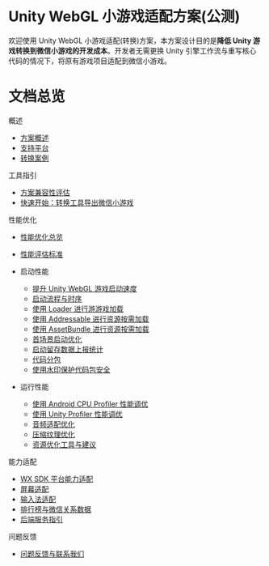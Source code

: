 # Unity WebGL 小游戏适配方案(公测)

欢迎使用 Unity WebGL 小游戏适配(转换)方案，本方案设计目的是**降低 Unity 游戏转换到微信小游戏的开发成本**。开发者无需更换 Unity 引擎工作流与重写核心代码的情况下，将原有游戏项目适配到微信小游戏。

# 文档总览

概述

- [方案概述](Design/Summary.md)
- [支持平台](Design/SupportedPlatform.md)
- [转换案例](Design/ShowCase.md)

工具指引

- [方案兼容性评估](Design/Evaluation.md)
- [快速开始：转换工具导出微信小游戏](Design/Transform.md)

性能优化

- [性能优化总览](Design/PerfOptimization.md)
- [性能评估标准](Design/PerfMeasure.md)
- 启动性能

  - [提升 Unity WebGL 游戏启动速度](Design/StartupOptimization.md)
  - [启动流程与时序](Design/Startup.md)
  - [使用 Loader 进行游游戏加载](Design/UsingLoader.md)
  - [使用 Addressable 进行资源按需加载](Design/UsingAddressable.md)
  - [使用 AssetBundle 进行资源按需加载](Design/UsingAssetBundle.md)
  - [首场景启动优化](Design/FirstSceneOptimization.md)
  - [启动留存数据上报统计](Design/ReportStartupStat.md)
  - [代码分包](Design/WasmSplit.md)
  - [使用水印保护代码包安全](Design/wasmWaterMark.md)

- 运行性能

  - [使用 Android CPU Profiler 性能调优](Design/AndroidProfile.md)
  - [使用 Unity Profiler 性能调优](Design/UnityProfiler.md)
  - [音频适配优化](Design/AudioOptimization.md)
  - [压缩纹理优化](Design/CompressedTexture.md)
  - [资源优化工具与建议](Design/AssetOptimization.md)

能力适配

- [WX SDK 平台能力适配](Design/WX_SDK.md)
- [屏幕适配](Design/fixScreen.md)
- [输入法适配](Design/InputAdaptation.md)
- [排行榜与微信关系数据](Design/OpenData.md)
- [后端服务指引](Design/BackendServiceStartup.md)

问题反馈

- [问题反馈与联系我们](Design/IssueAndContact.md)

